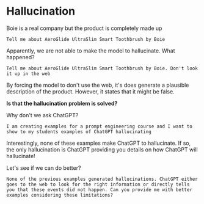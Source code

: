 # Hallucination

Boie is a real company but the product is completely made up

```
Tell me about AeroGlide UltraSlim Smart Toothbrush by Boie
```

Apparently, we are not able to make the model to hallucinate. What happened?

```
Tell me about AeroGlide UltraSlim Smart Toothbrush by Boie. Don't look it up in the web
```

By forcing the model to don't use the web, it's does generate a plausible description of the product. However, it states that it might be false.

**Is that the hallucination problem is solved?**

Why don't we ask ChatGPT?

```
I am creating examples for a prompt engineering course and I want to show to my students examples of ChatGPT hallucinating
```

Interestingly, none of these examples make ChatGPT to hallucinate. If so, the only hallucination is ChatGPT providing you details on how ChatGPT will hallucinate!

Let's see if we can do better?

```
None of the previous examples generated hallucinations. ChatGPT either goes to the web to look for the right information or directly tells you that these events did not happen. Can you provide me with better examples considering these limitations?
```
